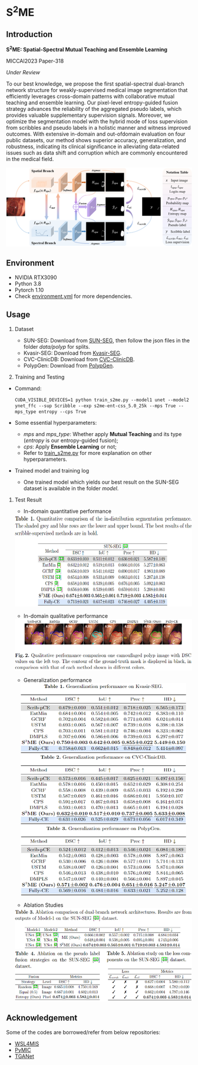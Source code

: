 # S<sup>2</sup>ME

## Introduction

**S<sup>2</sup>ME: Spatial-Spectral Mutual Teaching and Ensemble Learning**

MICCAI2023 Paper-318

*Under Review*

To our best knowledge, we propose the first spatial-spectral dual-branch network structure for weakly-supervised medical image segmentation that efficiently leverages cross-domain patterns with collaborative mutual teaching and ensemble learning. Our pixel-level entropy-guided fusion strategy advances the reliability of the aggregated pseudo labels, which provides valuable supplementary supervision signals. Moreover, we optimize the segmentation model with the hybrid mode of loss supervision from scribbles and pseudo labels in a holistic manner and witness improved outcomes. With extensive in-domain and out-ofdomain evaluation on four public datasets, our method shows superior accuracy, generalization, and robustness, indicating its clinical significance in alleviating data-related issues such as data shift and corruption which are commonly encountered in the medical field. 

![s2me](Image/s2me.png?raw=true "s2me")

## Environment
- NVIDIA RTX3090
- Python 3.8
- Pytorch 1.10
- Check [environment.yml](code/environment.yml) for more dependencies.

## Usage
1. Dataset
    - SUN-SEG: Download from [SUN-SEG](https://github.com/GewelsJI/VPS), then follow the json files in the folder _data/polyp_ for splits. 
    - Kvasir-SEG: Download from [Kvasir-SEG](https://datasets.simula.no/kvasir-seg/).
    - CVC-ClinicDB: Download from [CVC-ClinicDB](https://www.kaggle.com/datasets/balraj98/cvcclinicdb).
    - PolypGen: Download from [PolypGen](https://www.synapse.org/#!Synapse:syn26376615/wiki/613312).

2. Training and Testing
 
- Command:
  
    ```
    CUDA_VISIBLE_DEVICES=1 python train_s2me.py --model1 unet --model2 ynet_ffc --sup Scribble --exp s2me-ent-css_5.0_25k --mps True --mps_type entropy --cps True
    ```
- Some essential hyperparameters:
  
    - *mps* and *mps_type*: Whether apply **Mutual Teaching** and its type (*entropy* is our entropy-guided fusion);
    - *cps*: Apply **Ensemble Learning** or not;
    - Refer to [train_s2me.py](code/train_s2me.py) for more explanation on other hyperparameters.

- Trained model and training log
    - One trained model which yields our best result on the SUN-SEG dataset is available in the folder *model*.


1. Test Result

    - In-domain quantitative performance
    <div align=center>
    <img src=Image/Table1.png width=600 height=250>
    <div align=left>

    - In-domain qualitative performance
    <div align=center>
    <img src=Image/Fig2.png width=500 height=140>
    <div align=left>

    - Generalization performance
    <div align=center>
    <img src=Image/TableGen1.png width=450 height=190>
    <div align=left>

    <div align=center>
    <img src=Image/TableGen2.png width=450 height=190>
    <div align=left>

    <div align=center>
    <img src=Image/TableGen3.png width=450 height=190>
    <div align=left>

    - Ablation Studies
    <div align=center>
    <img src=Image/Table3.png width=550 height=110>
    <div align=left>

    <div align=center>
    <img src=Image/Table45.png width=550 height=140>
    <div align=left>

## Acknowledgement
Some of the codes are borrowed/refer from below repositories:
- [WSL4MIS](https://github.com/HiLab-git/WSL4MIS)
- [PyMIC](https://github.com/HiLab-git/PyMIC)
- [TGANet](https://github.com/nikhilroxtomar/TGANet)

